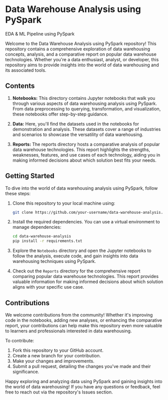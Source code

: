 # Data Warehouse Analysis using PySpark
EDA &amp; ML Pipeline using PySpark


Welcome to the Data Warehouse Analysis using PySpark repository! This repository contains a comprehensive exploration of data warehousing concepts, analysis, and a comparative report on popular data warehouse technologies. Whether you're a data enthusiast, analyst, or developer, this repository aims to provide insights into the world of data warehousing and its associated tools.

## Contents

1. **Notebooks:** This directory contains Jupyter notebooks that walk you through various aspects of data warehousing analysis using PySpark. From data preprocessing to querying, transformation, and visualization, these notebooks offer step-by-step guidance.

2. **Data:** Here, you'll find the datasets used in the notebooks for demonstration and analysis. These datasets cover a range of industries and scenarios to showcase the versatility of data warehousing.

3. **Reports:** The reports directory hosts a comparative analysis of popular data warehouse technologies. This report highlights the strengths, weaknesses, features, and use cases of each technology, aiding you in making informed decisions about which solution best fits your needs.

## Getting Started

To dive into the world of data warehousing analysis using PySpark, follow these steps:

1. Clone this repository to your local machine using:

   ```bash
   git clone https://github.com/your-username/data-warehouse-analysis.git
   ```

2. Install the required dependencies. You can use a virtual environment to manage dependencies:

   ```bash
   cd data-warehouse-analysis
   pip install -r requirements.txt
   ```

3. Explore the `Notebooks` directory and open the Jupyter notebooks to follow the analysis, execute code, and gain insights into data warehousing techniques using PySpark.

4. Check out the `Reports` directory for the comprehensive report comparing popular data warehouse technologies. This report provides valuable information for making informed decisions about which solution aligns with your specific use case.

## Contributions

We welcome contributions from the community! Whether it's improving code in the notebooks, adding new analyses, or enhancing the comparative report, your contributions can help make this repository even more valuable to learners and professionals interested in data warehousing.

To contribute:

1. Fork this repository to your GitHub account.
2. Create a new branch for your contribution.
3. Make your changes and improvements.
4. Submit a pull request, detailing the changes you've made and their significance.


Happy exploring and analyzing data using PySpark and gaining insights into the world of data warehousing! If you have any questions or feedback, feel free to reach out via the repository's Issues section.
